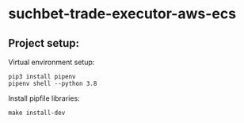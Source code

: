 # suchbet-trade-executor-aws-ecs

## Project setup:

Virtual environment setup:

```
pip3 install pipenv
pipenv shell --python 3.8
```

Install pipfile libraries:

```
make install-dev
```
